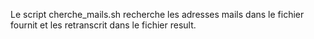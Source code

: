 Le script cherche_mails.sh recherche les adresses mails dans le fichier fournit et les retranscrit dans le fichier result.
